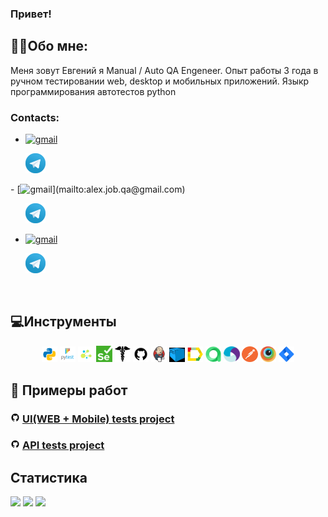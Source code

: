 ### Привет!

<!--About me-->

## :technologist:Обо мне:
Меня зовут Евгений я Manual / Auto QA Engeneer. Опыт работы 3 года в ручном тестировании web, desktop и мобильных приложений. Языкр программирования автотестов python

### Contacts:
- [<img src='images/other/gmail.png' alt='gmail' width='20' height='20'>](mailto:alex.job.qa@gmail.com) 
<p>
  &#8287;&#8287;&#8287;&#8287;&#8287;
  <a href="t.me/eugene0322"><img width="32px" alt="Telegram" title="Telegram" src="images/tg.png"/></a>
  &#8287;
</p>
- [<img src='images/other/gmail.png' alt='gmail' width='20' height='20'>](mailto:alex.job.qa@gmail.com) 
<p>
  &#8287;&#8287;&#8287;&#8287;&#8287;
  <a href="t.me/eugene0322"><img width="32px" alt="Telegram" title="Telegram" src="images/tg.png"/></a>
  &#8287;
</p>

- [<img src='images/other/gmail.png' alt='gmail' width='20' height='20'>](mailto:alex.job.qa@gmail.com) 
<p>
  &#8287;&#8287;&#8287;&#8287;&#8287;
  <a href="mailto:evgeniili2203@gmail.com@gmail.com"><img width="32px" alt="Telegram" title="Telegram" src="images/tg.png"/></a>
  &#8287;
</p>

<!--Stack and tools-->

&#8287;&#8287;&#8287;&#8287;&#8287;
## :computer:Инструменты
<p  align="center">
  <code><img width="5%" title="Python" src="images/python.png"></code>
  <code><img width="5%" title="Pytest" src="images/pytest.png"></code>
  <code><img width="5%" title="Selene" src="images/selene.png"></code>
  <code><img width="5%" title="Selenium" src="images/selenium.png"></code>
  <code><img width="5%" title="Requests" src="images/requests.png"></code>
  <code><img width="5%" title="GitHub" src="images/github.png"></code>
  <code><img width="5%" title="Jenkins" src="images/jenkins.png"></code>
  <code><img width="5%" title="Selenoid" src="images/selenoid.png"></code>
  <code><img width="5%" title="Allure Report" src="images/allure_report.png"></code>
  <code><img width="5%" title="Allure TestOps" src="images/allure_testops.png"></code>
  <code><img width="5%" title="Appium" src="images/appium.png"></code>
  <code><img width="5%" title="Postman" src="images/postman.png"></code>
  <code><img width="5%" title="Browserstack" src="images/browserstack.png"></code>
  <code><img width="5%" title="Jira" src="images/jira.png"></code>
</p>

<!--Projects-->

## :floppy_disk: Примеры работ
### <img width="3%" src="images/github.png"> [UI(WEB + Mobile) tests project](https://github.com/evgeniili0322/wikipedia-tests)

### <img width="3%" src="images/github.png"> [API tests project](https://github.com/evgeniili0322/contact-list-api-tests)

## Cтатистика
![](http://github-profile-summary-cards.vercel.app/api/cards/stats?username=evgeniili0322&theme=tokyonight)
![](http://github-profile-summary-cards.vercel.app/api/cards/repos-per-language?evgeniili0322=catislove&theme=tokyonight) 
![](https://github-profile-summary-cards.vercel.app/api/cards/profile-details?username=evgeniili0322&theme=tokyonight)

